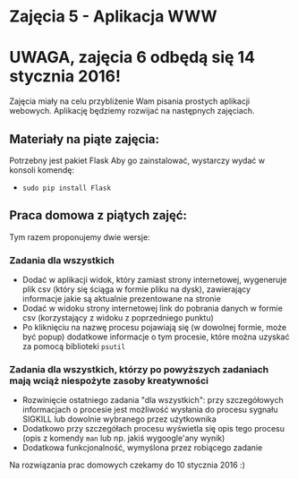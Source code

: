 # Zajęcia 5 - Aplikacja WWW

# UWAGA, zajęcia 6 odbędą się 14 stycznia 2016!

Zajęcia miały na celu przybliżenie Wam pisania prostych aplikacji webowych.
Aplikację będziemy rozwijać na następnych zajęciach.

## Materiały na piąte zajęcia:

Potrzebny jest pakiet Flask
Aby go zainstalować, wystarczy wydać w konsoli komendę:

- `sudo pip install Flask`

## Praca domowa z piątych zajęć:

Tym razem proponujemy dwie wersje:

### Zadania dla wszystkich

- Dodać w aplikacji widok, który zamiast strony internetowej, wygeneruje plik csv
  (który się ściąga w formie pliku na dysk), zawierający informacje jakie są aktualnie
  prezentowane na stronie
- Dodać w widoku strony internetowej link do pobrania danych w formie csv (korzystający z widoku
  z poprzedniego punktu)
- Po kliknięciu na nazwę procesu pojawiają się (w dowolnej formie, może być popup) dodatkowe informacje
  o tym procesie, które można uzyskać za pomocą biblioteki `psutil`

### Zadania dla wszystkich, którzy po powyższych zadaniach mają wciąż niespożyte zasoby kreatywności

- Rozwinięcie ostatniego zadania "dla wszystkich": przy szczegółowych informacjach o procesie
  jest możliwość wysłania do procesu sygnału SIGKILL lub dowolnie wybranego przez użytkownika
- Dodatkowo przy szczegółach procesu wyświetla się opis tego procesu (opis z komendy `man` lub
  np. jakiś wygoogle'any wynik)
- Dodatkowa funkcjonalność, wymyślona przez robiącego zadanie

Na rozwiązania prac domowych czekamy do 10 stycznia 2016 :)
